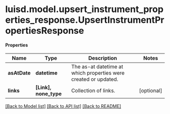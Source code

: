 # luisd.model.upsert_instrument_properties_response.UpsertInstrumentPropertiesResponse

#### Properties
Name | Type | Description | Notes
------------ | ------------- | ------------- | -------------
**asAtDate** | **datetime** | The as-at datetime at which properties were created or updated. | 
**links** | **[Link], none_type** | Collection of links. | [optional] 

[[Back to Model list]](../../README.md#documentation-for-models) [[Back to API list]](../../README.md#documentation-for-api-endpoints) [[Back to README]](../../README.md)

